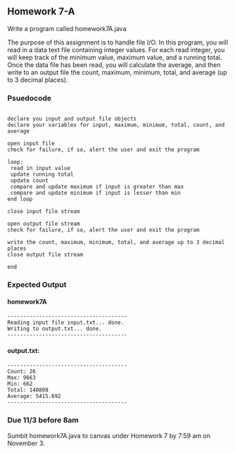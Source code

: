 ## Homework 7-A

Write a program called homework7A.java

The purpose of this assignment is to handle file I/O. In this program, you will read in a 
data text file containing integer values. For each read integer, you will keep track of the 
minimum value, maximum value, and a running total. Once the data file has been read, you will 
calculate the average, and then write to an output file the count, maximum, minimum, total, and 
average (up to 3 decimal places).

### Psuedocode

 ```console

declare you input and output file objects
declare your variables for input, maximum, minimum, total, count, and average

open input file 
check for failure, if so, alert the user and exit the program

loop:
  read in input value
  update running total
  update count
  compare and update maximum if input is greater than max
  compare and update minimum if input is lesser than min
end loop

close input file stream

open output file stream
check for failure, if so, alert the user and exit the program

write the count, maximum, minimum, total, and average up to 3 decimal places
close output file stream

end
 ```
### Expected Output

#### homework7A
 ```console
-------------------------------------- 
Reading input file input.txt... done.
Writing to output.txt... done.
-------------------------------------- 
```

#### output.txt:
```console
-------------------------------------- 
Count: 26
Max: 9663
Min: 662
Total: 140808
Average: 5415.692
-------------------------------------- 
 ```

### Due 11/3 before 8am

Sumbit homework7A.java to canvas under Homework 7 by 7:59 am on November 3.

